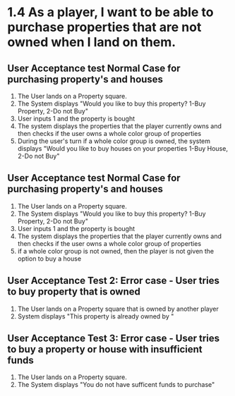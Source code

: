 # 1.4 As a player, I want to be able to purchase properties that are not owned when I land on them.
## User Acceptance test Normal Case for purchasing property's and houses
1. The User lands on a Property square.
2. The System displays "Would you like to buy this property? 1-Buy Property, 2-Do not Buy"
3. User inputs 1 and the property is bought
4. The system displays the properties that the player currently owns and then checks if the user owns a whole color group of properties 
5. During the user's turn if a whole color group is owned, the system displays "Would you like to buy houses on your properties 1-Buy House, 2-Do not Buy"
  
## User Acceptance test Normal Case for purchasing property's and houses
1. The User lands on a Property square.
2. The System displays "Would you like to buy this property? 1-Buy Property, 2-Do not Buy"
3. User inputs 1 and the property is bought
4. The system displays the properties that the player currently owns and then checks if the user owns a whole color group of properties 
5. if a whole color group is not owned, then the player is not given the option to buy a house

   
## User Acceptance Test 2: Error case - User tries to buy property that is owned
1. The User lands on a Property square that is owned by another player
2. System displays "This property is already owned by "

  
## User Acceptance Test 3: Error case - User tries to buy a property or house with insufficient funds
1. The User lands on a Property square.
2. The System displays "You do not have sufficent funds to purchase"
